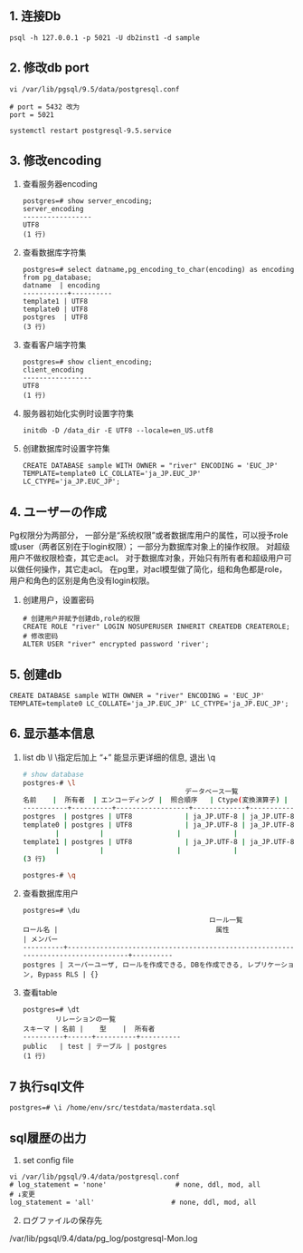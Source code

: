 ## 1. 连接Db
```
psql -h 127.0.0.1 -p 5021 -U db2inst1 -d sample
```

## 2. 修改db port
```
vi /var/lib/pgsql/9.5/data/postgresql.conf

# port = 5432 改为
port = 5021

systemctl restart postgresql-9.5.service
```

## 3. 修改encoding

1. 查看服务器encoding
    ```
    postgres=# show server_encoding;
    server_encoding
    -----------------
    UTF8
    (1 行)
    ```

2. 查看数据库字符集
    ```
    postgres=# select datname,pg_encoding_to_char(encoding) as encoding from pg_database;
    datname  | encoding
    -----------+----------
    template1 | UTF8
    template0 | UTF8
    postgres  | UTF8
    (3 行)    
    ```

3. 查看客户端字符集
    ```
    postgres=# show client_encoding;
    client_encoding
    -----------------
    UTF8
    (1 行)

    ```

4. 服务器初始化实例时设置字符集
     ```
     initdb -D /data_dir -E UTF8 --locale=en_US.utf8
     ```   

5. 创建数据库时设置字符集 
    ```
    CREATE DATABASE sample WITH OWNER = "river" ENCODING = 'EUC_JP' TEMPLATE=template0 LC_COLLATE='ja_JP.EUC_JP' LC_CTYPE='ja_JP.EUC_JP';
    ```

## 4. ユーザーの作成

Pg权限分为两部分，
一部分是“系统权限”或者数据库用户的属性，可以授予role或user（两者区别在于login权限）；
一部分为数据库对象上的操作权限。
对超级用户不做权限检查，其它走acl。
对于数据库对象，开始只有所有者和超级用户可以做任何操作，其它走acl。
在pg里，对acl模型做了简化，组和角色都是role，用户和角色的区别是角色没有login权限。

1. 创建用户，设置密码
    ```
    # 创建用户并赋予创建db,role的权限
    CREATE ROLE "river" LOGIN NOSUPERUSER INHERIT CREATEDB CREATEROLE;
    # 修改密码
    ALTER USER "river" encrypted password 'river';
    ```

## 5. 创建db

```
CREATE DATABASE sample WITH OWNER = "river" ENCODING = 'EUC_JP' TEMPLATE=template0 LC_COLLATE='ja_JP.EUC_JP' LC_CTYPE='ja_JP.EUC_JP';
```


## 6. 显示基本信息
1. list db \l \指定后加上 “+” 能显示更详细的信息, 退出 \q
    ```sh
    # show database
    postgres-# \l
                                            データベース一覧
    名前    |  所有者  | エンコーディング |  照合順序   | Ctype(変換演算子) |      アクセス権
    -----------+----------+------------------+-------------+-------------------+-----------------------
    postgres  | postgres | UTF8             | ja_JP.UTF-8 | ja_JP.UTF-8       |
    template0 | postgres | UTF8             | ja_JP.UTF-8 | ja_JP.UTF-8       | =c/postgres          +
            |          |                  |             |                   | postgres=CTc/postgres
    template1 | postgres | UTF8             | ja_JP.UTF-8 | ja_JP.UTF-8       | =c/postgres          +
            |          |                  |             |                   | postgres=CTc/postgres
    (3 行)

    postgres-# \q
    ```
2. 查看数据库用户
    ```
    postgres=# \du
                                                  ロール一覧
    ロール名 |                                       属性                                       | メンバー
    ----------+----------------------------------------------------------------------------------+----------
    postgres | スーパーユーザ, ロールを作成できる, DBを作成できる, レプリケーション, Bypass RLS | {}

    ```
3. 查看table
    ```
    postgres=# \dt
            リレーションの一覧
    スキーマ | 名前 |    型    |  所有者
    ----------+------+----------+----------
    public   | test | テーブル | postgres
    (1 行)
    ```

## 7 执行sql文件
```
postgres=# \i /home/env/src/testdata/masterdata.sql
```

## sql履歴の出力

1. set config file
```
vi /var/lib/pgsql/9.4/data/postgresql.conf
# log_statement = 'none'                 # none, ddl, mod, all
# ↓変更
log_statement = 'all'                   # none, ddl, mod, all
```

2. ログファイルの保存先

/var/lib/pgsql/9.4/data/pg_log/postgresql-Mon.log
